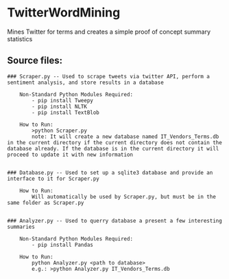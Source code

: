 # TwitterWordMining
Mines Twitter for terms and creates a simple proof of concept summary statistics

## Source files:
	### Scraper.py -- Used to scrape tweets via twitter API, perform a sentiment analysis, and store results in a database

		Non-Standard Python Modules Required:
			- pip install Tweepy
			- pip install NLTK
			- pip install TextBlob
		
		How to Run:
			>python Scraper.py
			note: It will create a new database named IT_Vendors_Terms.db in the current directory if the current directory does not contain the database already. If the database is in the current directory it will proceed to update it with new information
	

	### Database.py -- Used to set up a sqlite3 database and provide an interface to it for Scraper.py

		How to Run:
			Will automatically be used by Scraper.py, but must be in the same folder as Scraper.py


	### Analyzer.py -- Used to querry database a present a few interesting summaries

		Non-Standard Python Modules Required:
			- pip install Pandas

		How to Run:
			python Analyzer.py <path to database>
			e.g.: >python Analyzer.py IT_Vendors_Terms.db
